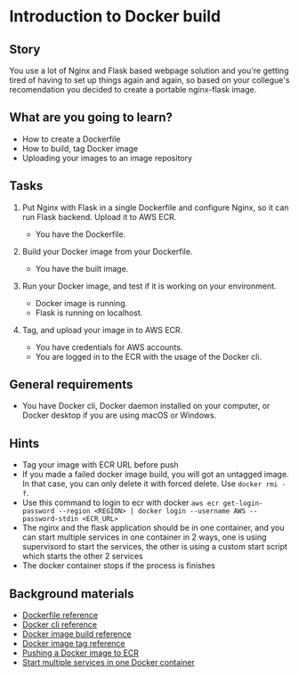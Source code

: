 # Introduction to Docker build

## Story

You use a lot of Nginx and Flask based webpage solution and you're getting tired of having to set up things again and again, so based on your collegue's recomendation you decided to create a portable nginx-flask image.

## What are you going to learn?

- How to create a Dockerfile
- How to build, tag Docker image
- Uploading your images to an image repository

## Tasks

1. Put Nginx with Flask in a single Dockerfile and configure Nginx, so it can run Flask backend. Upload it to AWS ECR.
    - You have the Dockerfile.

2. Build your Docker image from your Dockerfile.
    - You have the built image.

3. Run your Docker image, and test if it is working on your environment.
    - Docker image is running.
    - Flask is running on localhost.

4. Tag, and upload your image in to AWS ECR.
    - You have credentials for AWS accounts.
    - You are logged in to the ECR with the usage of the Docker cli.

## General requirements

- You have Docker cli, Docker daemon installed on your computer, or Docker desktop if you are using macOS or Windows.

## Hints

- Tag your image with ECR URL before push
- If you made a failed docker image build, you will got an untagged image. In that case, you can only delete it with forced delete. Use ```docker rmi -f```.
- Use this command to login to ecr with docker ```aws ecr get-login-password --region <REGION> | docker login --username AWS --password-stdin <ECR_URL>```
- The nginx and the flask application should be in one container, and you can start multiple services in one container in 2 ways, one is using supervisord to start the services, the other is using a custom start script which starts the other 2 services
- The docker container stops if the process is finishes

## Background materials

* <i class="far fa-book-open"></i> [Dockerfile reference](https://docs.docker.com/engine/reference/builder/#from)
* <i class="far fa-book-open"></i> [Docker cli reference](https://docs.docker.com/engine/reference/commandline/cli/)
* <i class="far fa-book-open"></i> [Docker image build reference](https://docs.docker.com/engine/reference/commandline/image_build/)
* <i class="far fa-book-open"></i> [Docker image tag reference](https://docs.docker.com/engine/reference/commandline/image_tag/)
* <i class="far fa-book-open"></i> [Pushing a Docker image to ECR](https://docs.aws.amazon.com/AmazonECR/latest/userguide/docker-push-ecr-image.html)
* <i class="far fa-book-open"></i> [Start multiple services in one Docker container](https://docs.docker.com/config/containers/multi-service_container/)
